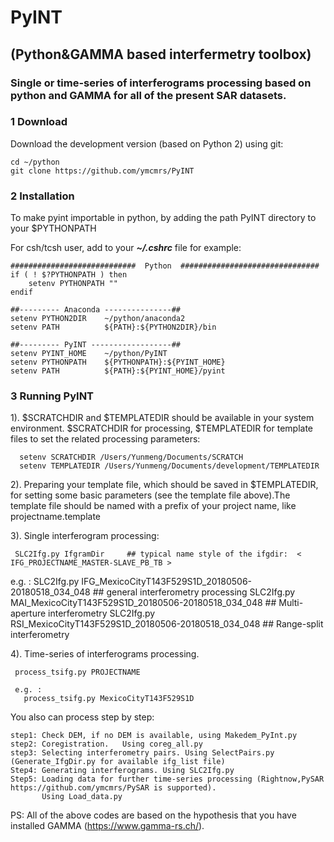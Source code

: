 # PyINT
## (Python&GAMMA based interfermetry toolbox)
### Single or time-series of interferograms processing based on python and GAMMA for all of the present SAR datasets.       

### 1 Download

Download the development version (based on Python 2) using git:   
   
    cd ~/python
    git clone https://github.com/ymcmrs/PyINT
    
    
### 2 Installation

 To make pyint importable in python, by adding the path PyINT directory to your $PYTHONPATH

For csh/tcsh user, add to your **_~/.cshrc_** file for example:   

    ############################  Python  ###############################
    if ( ! $?PYTHONPATH ) then
        setenv PYTHONPATH ""
    endif
    
    ##--------- Anaconda ---------------## 
    setenv PYTHON2DIR    ~/python/anaconda2
    setenv PATH          ${PATH}:${PYTHON2DIR}/bin
    
    ##--------- PyINT ------------------## 
    setenv PYINT_HOME    ~/python/PyINT       
    setenv PYTHONPATH    ${PYTHONPATH}:${PYINT_HOME}
    setenv PATH          ${PATH}:${PYINT_HOME}/pyint
   
### 3 Running PyINT

1). $SCRATCHDIR and $TEMPLATEDIR should be available in your system environment. $SCRATCHDIR for processing, $TEMPLATEDIR for template files to set the related processing parameters:        

      setenv SCRATCHDIR /Users/Yunmeng/Documents/SCRATCH         
      setenv TEMPLATEDIR /Users/Yunmeng/Documents/development/TEMPLATEDIR   

2). Preparing your template file, which should be saved in $TEMPLATEDIR,  for setting some basic parameters (see the template file above).The template file should be named with a prefix of your project name, like projectname.template



3). Single interferogram processing:

     SLC2Ifg.py IfgramDir     ## typical name style of the ifgdir:  < IFG_PROJECTNAME_MASTER-SLAVE_PB_TB > 
 
 e.g. :
     SLC2Ifg.py IFG_MexicoCityT143F529S1D_20180506-20180518_034_048     ## general interferometry processing
     SLC2Ifg.py MAI_MexicoCityT143F529S1D_20180506-20180518_034_048     ## Multi-aperture interferometry
     SLC2Ifg.py RSI_MexicoCityT143F529S1D_20180506-20180518_034_048     ## Range-split interferometry

4). Time-series of interferograms processing.

     process_tsifg.py PROJECTNAME
  
     e.g. :
       process_tsifg.py MexicoCityT143F529S1D
       
You also can process step by step:

    step1: Check DEM, if no DEM is available, using Makedem_PyInt.py
    step2: Coregistration.   Using coreg_all.py
    step3: Selecting interferometry pairs. Using SelectPairs.py    (Generate_IfgDir.py for available ifg_list file)
    Step4: Generating interferograms. Using SLC2Ifg.py
    Step5: Loading data for further time-series processing (Rightnow,PySAR https://github.com/ymcmrs/PySAR is supported). 
           Using Load_data.py 
       
       
PS: All of the above codes are based on the hypothesis that you have installed GAMMA (https://www.gamma-rs.ch/).
